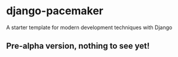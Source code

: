 # django-pacemaker

A starter template for modern development techniques with Django

## Pre-alpha version, nothing to see yet!
